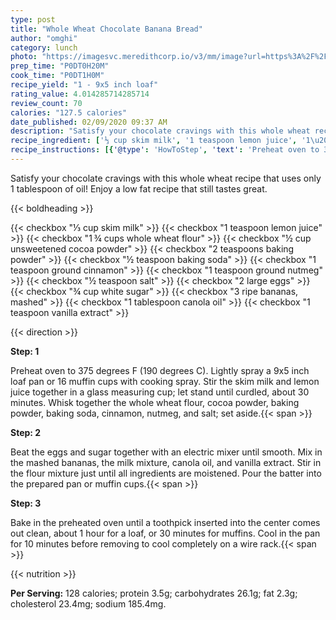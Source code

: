 ```yaml
---
type: post
title: "Whole Wheat Chocolate Banana Bread"
author: "omghi"
category: lunch
photo: "https://imagesvc.meredithcorp.io/v3/mm/image?url=https%3A%2F%2Fimages.media-allrecipes.com%2Fuserphotos%2F402897.jpg"
prep_time: "P0DT0H20M"
cook_time: "P0DT1H0M"
recipe_yield: "1 - 9x5 inch loaf"
rating_value: 4.014285714285714
review_count: 70
calories: "127.5 calories"
date_published: 02/09/2020 09:37 AM
description: "Satisfy your chocolate cravings with this whole wheat recipe that uses only 1 tablespoon of oil! Enjoy a low fat recipe that still tastes great."
recipe_ingredient: ['⅓ cup skim milk', '1 teaspoon lemon juice', '1\u2009¾ cups whole wheat flour', '½ cup unsweetened cocoa powder', '2 teaspoons baking powder', '½ teaspoon baking soda', '1 teaspoon ground cinnamon', '1 teaspoon ground nutmeg', '½ teaspoon salt', '2 large eggs', '¾ cup white sugar', '3 ripe bananas, mashed', '1 tablespoon canola oil', '1 teaspoon vanilla extract']
recipe_instructions: [{'@type': 'HowToStep', 'text': 'Preheat oven to 375 degrees F (190 degrees C). Lightly spray a 9x5 inch loaf pan or 16 muffin cups with cooking spray. Stir the skim milk and lemon juice together in a glass measuring cup; let stand until curdled, about 30 minutes. Whisk together the whole wheat flour, cocoa powder, baking powder, baking soda, cinnamon, nutmeg, and salt; set aside.\n'}, {'@type': 'HowToStep', 'text': 'Beat the eggs and sugar together with an electric mixer until smooth. Mix in the mashed bananas, the milk mixture, canola oil, and vanilla extract. Stir in the flour mixture just until all ingredients are moistened. Pour the batter into the prepared pan or muffin cups.\n'}, {'@type': 'HowToStep', 'text': 'Bake in the preheated oven until a toothpick inserted into the center comes out clean, about 1 hour for a loaf, or 30 minutes for muffins. Cool in the pan for 10 minutes before removing to cool completely on a wire rack.\n'}]
---
```


Satisfy your chocolate cravings with this whole wheat recipe that uses only 1 tablespoon of oil! Enjoy a low fat recipe that still tastes great. 

{{< boldheading >}}

{{< checkbox "⅓ cup skim milk" >}}
{{< checkbox "1 teaspoon lemon juice" >}}
{{< checkbox "1 ¾ cups whole wheat flour" >}}
{{< checkbox "½ cup unsweetened cocoa powder" >}}
{{< checkbox "2 teaspoons baking powder" >}}
{{< checkbox "½ teaspoon baking soda" >}}
{{< checkbox "1 teaspoon ground cinnamon" >}}
{{< checkbox "1 teaspoon ground nutmeg" >}}
{{< checkbox "½ teaspoon salt" >}}
{{< checkbox "2  large eggs" >}}
{{< checkbox "¾ cup white sugar" >}}
{{< checkbox "3  ripe bananas, mashed" >}}
{{< checkbox "1 tablespoon canola oil" >}}
{{< checkbox "1 teaspoon vanilla extract" >}}


{{< direction >}}

**Step: 1**

Preheat oven to 375 degrees F (190 degrees C). Lightly spray a 9x5 inch loaf pan or 16 muffin cups with cooking spray. Stir the skim milk and lemon juice together in a glass measuring cup; let stand until curdled, about 30 minutes. Whisk together the whole wheat flour, cocoa powder, baking powder, baking soda, cinnamon, nutmeg, and salt; set aside.{{< span >}}

**Step: 2**

Beat the eggs and sugar together with an electric mixer until smooth. Mix in the mashed bananas, the milk mixture, canola oil, and vanilla extract. Stir in the flour mixture just until all ingredients are moistened. Pour the batter into the prepared pan or muffin cups.{{< span >}}

**Step: 3**

Bake in the preheated oven until a toothpick inserted into the center comes out clean, about 1 hour for a loaf, or 30 minutes for muffins. Cool in the pan for 10 minutes before removing to cool completely on a wire rack.{{< span >}}

{{< nutrition >}}

**Per Serving:** 128 calories; protein 3.5g; carbohydrates 26.1g; fat 2.3g; cholesterol 23.4mg; sodium 185.4mg.